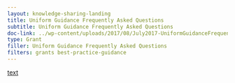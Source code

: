 ```yaml
---
layout: knowledge-sharing-landing
title: Uniform Guidance Frequently Asked Questions
subtitle: Uniform Guidance Frequently Asked Questions
doc-link: ../wp-content/uploads/2017/08/July2017-UniformGuidanceFrequentlyAskedQuestions.pdf
type: Grant
filler: Uniform Guidance Frequently Asked Questions
filters: grants best-practice-guidance
---
```


<a href="{{ site.baseurl }}/wp-content/uploads/2017/08/July2017-UniformGuidanceFrequentlyAskedQuestions.pdf">text</a>
